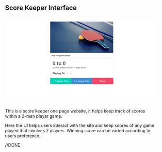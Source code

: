 ## Score Keeper Interface

![Scorekeeper](scorekeeper.png)

This is a score keeper one page website, it helps keep track of scores within a 2-man player game.

Here the UI helps users interact with the site and keep scores of any game played that involves 2 players. Winning score can be varied according to users preference.

//DONE
